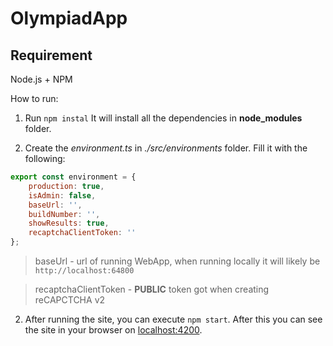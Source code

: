 # OlympiadApp


## Requirement
Node.js + NPM

How to run:

1. Run ```npm instal``` It will install all the dependencies in __node_modules__ folder.

2. Create the _environment.ts_ in _./src/environments_ folder. Fill it with the following:

```js
export const environment = {
    production: true,
    isAdmin: false,
    baseUrl: '',
    buildNumber: '',
    showResults: true,
    recaptchaClientToken: ''
};
```
> baseUrl - url of running WebApp, when running locally it will likely be ```http://localhost:64800```
 
> recaptchaClientToken - **PUBLIC** token got when creating reCAPCTCHA v2

2. After running the site, you can execute ```npm start```. After this you can see the site in your browser on [localhost:4200](http://localhost:4200).
